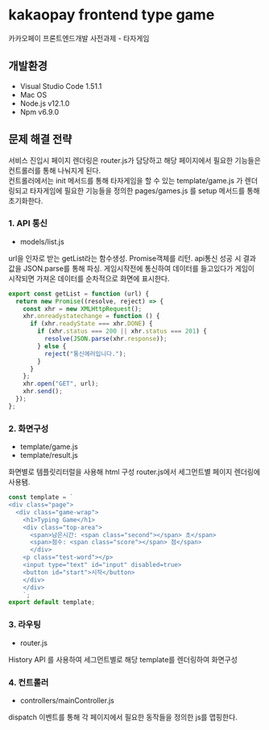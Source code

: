 # kakaopay frontend type game

카카오페이 프론트엔드개발 사전과제 - 타자게임

## 개발환경

- Visual Studio Code 1.51.1
- Mac OS
- Node.js v12.1.0
- Npm v6.9.0

## 문제 해결 전략

서비스 진입시 페이지 렌더링은 router.js가 담당하고 해당 페이지에서 필요한 기능들은 컨트롤러를 통해 나눠지게 된다. <br/>컨트롤러에서는 init 메서드를 통해 타자게임을 할 수 있는 template/game.js 가 렌더링되고 타자게임에 필요한 기능들을 정의한 pages/games.js 를 setup 메서드를 통해 초기화한다.

### 1. API 통신

- models/list.js

url을 인자로 받는 getList라는 함수생성.
Promise객체를 리턴.
api통신 성공 시 결과값을 JSON.parse를 통해 파싱.
게임시작전에 통신하여 데이터를 들고있다가 게임이 시작되면 가져온 데이터를 순차적으로 화면에 표시한다.

```javascript
export const getList = function (url) {
  return new Promise((resolve, reject) => {
    const xhr = new XMLHttpRequest();
    xhr.onreadystatechange = function () {
      if (xhr.readyState === xhr.DONE) {
        if (xhr.status === 200 || xhr.status === 201) {
          resolve(JSON.parse(xhr.response));
        } else {
          reject("통신에러입니다.");
        }
      }
    };
    xhr.open("GET", url);
    xhr.send();
  });
};
```

### 2. 화면구성

- template/game.js
- template/result.js

화면별로 템플릿리터럴을 사용해 html 구성
router.js에서 세그먼트별 페이지 렌더링에 사용됌.

```javascript
const template = `
<div class="page">
  <div class="game-wrap">
    <h1>Typing Game</h1>
    <div class="top-area">
      <span>남은시간: <span class="second"></span> 초</span>
      <span>점수: <span class="score"></span> 점</span>
      </div>
    <p class="test-word"></p>
    <input type="text" id="input" disabled=true>
    <button id="start">시작</button>
    </div>
    </div>
    `;
export default template;
```

### 3. 라우팅

- router.js

History API 를 사용하여 세그먼트별로 해당 template를 렌더링하여 화면구성

### 4. 컨트롤러

- controllers/mainController.js

dispatch 이벤트를 통해 각 페이지에서 필요한 동작들을 정의한 js를 맵핑한다.
